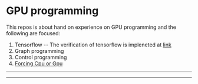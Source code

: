 # GPU programming

This repos is about hand on experience on GPU programming and the following are focused:
1. Tensorflow -- The verification of tensorflow is impleneted at [link](https://github.com/hamzafar/GPU_Computation/blob/master/TensorFlow%20installation%20verification.ipynb)
2. Graph programming
3. Control programming
4. [Forcing Cpu or Gpu](https://github.com/hamzafar/GPU_Computation/blob/master/Using%20Gpu-Cpu.ipynb)

---


---

